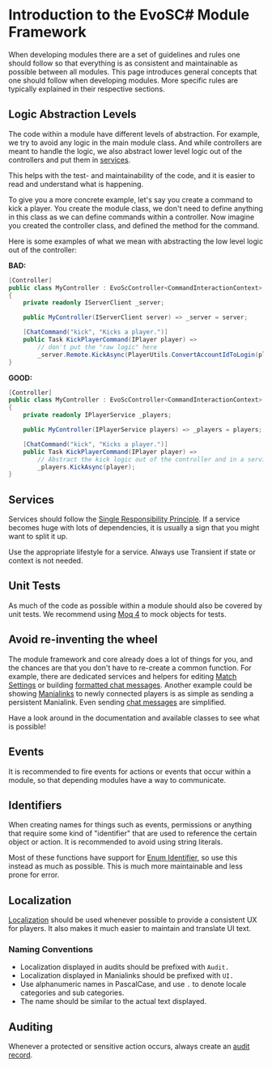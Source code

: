 # Introduction to the EvoSC# Module Framework
When developing modules there are a set of guidelines and rules one should follow so that everything is as consistent and maintainable as possible between all modules. This page introduces general concepts that one should follow when developing modules. More specific rules are typically explained in their respective sections.

## Logic Abstraction Levels
The code within a module have different levels of abstraction. For example, we try to avoid any logic in the main module class. And while controllers are meant to handle the logic, we also abstract lower level logic out of the controllers and put them in [services](/development/modules/advanced/services).

This helps with the test- and maintainability of the code, and it is easier to read and understand what is happening.

To give you a more concrete example, let's say you create a command to kick a player. You create the module class, we don't need to define anything in this class as we can define commands within a controller. Now imagine you created the controller class, and defined the method for the command.

Here is some examples of what we mean with abstracting the low level logic out of the controller:

**BAD:**
```csharp
[Controller]
public class MyController : EvoScController<CommandInteractionContext>
{
    private readonly IServerClient _server;

    public MyController(IServerClient server) => _server = server;

    [ChatCommand("kick", "Kicks a player.")]
    public Task KickPlayerCommand(IPlayer player) =>
        // don't put the "raw logic" here
        _server.Remote.KickAsync(PlayerUtils.ConvertAccountIdToLogin(player.AccountId)); // [!code error]
}
```

**GOOD:**
```csharp
[Controller]
public class MyController : EvoScController<CommandInteractionContext>
{
    private readonly IPlayerService _players;

    public MyController(IPlayerService players) => _players = players;

    [ChatCommand("kick", "Kicks a player.")]
    public Task KickPlayerCommand(IPlayer player) =>
        // Abstract the kick logic out of the controller and in a service
        _players.KickAsync(player);
}
```

## Services
Services should follow the [Single Responsibility Principle](https://en.wikipedia.org/wiki/Single-responsibility_principle). If a service becomes huge with lots of dependencies, it is usually a sign that you might want to split it up.

Use the appropriate lifestyle for a service. Always use Transient if state or context is not needed.
## Unit Tests
As much of the code as possible within a module should also be covered by unit tests. We recommend using [Moq 4](https://github.com/moq/moq4) to mock objects for tests.

## Avoid re-inventing the wheel
The module framework and core already does a lot of things for you, and the chances are that you don't have to re-create a common function. For example, there are dedicated services and helpers for editing [Match Settings](/development/modules/advanced/matchsettings) or building [formatted chat messages](/development/modules/advanced/text-formatting). Another example could be showing [Manialinks](/development/modules/manialinks/introduction) to newly connected players is as simple as sending a persistent Manialink. Even sending [chat messages](/development/modules/advanced/server-chat-message) are simplified.

Have a look around in the documentation and available classes to see what is possible!

## Events
It is recommended to fire events for actions or events that occur within a module, so that depending modules have a way to communicate.

## Identifiers
When creating names for things such as events, permissions or anything that require some kind of "identifier" that are used to reference the certain object or action. It is recommended to avoid using string literals.

Most of these functions have support for [Enum Identifier](/development/modules/utility/enum-identifier), so use this instead as much as possible. This is much more maintainable and less prone for error.

## Localization
[Localization](/development/modules/advanced/localization.html) should be used whenever possible to provide a consistent UX for players. It also makes it much easier to maintain and translate UI text.

### Naming Conventions
- Localization displayed in audits should be prefixed with `Audit.`
- Localization displayed in Manialinks should be prefixed with `UI.`
- Use alphanumeric names in PascalCase, and use `.` to denote locale categories and sub categories.
- The name should be similar to the actual text displayed.

## Auditing
Whenever a protected or sensitive action occurs, always create an [audit record](/development/modules/security/auditing.html).